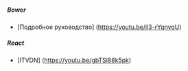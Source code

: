 ##### Bower
* [Подробное руководство] (https://youtu.be/jl3-rYqnvqU)

##### React
* [ITVDN] (https://youtu.be/gbTSl88k5pk)
